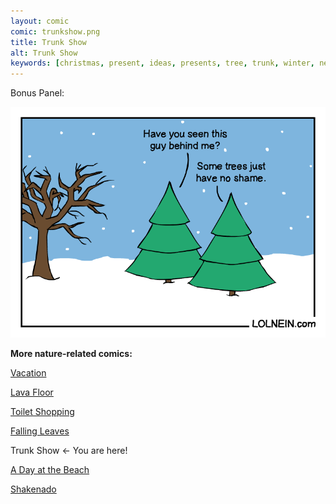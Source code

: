 ```yaml
---
layout: comic
comic: trunkshow.png
title: Trunk Show
alt: Trunk Show
keywords: [christmas, present, ideas, presents, tree, trunk, winter, needles, leafs, snow]
---
```


Bonus Panel:

![Trunk Show Bonus Panel](/images/trunkshow_bonus.png)


__More nature-related comics:__

[Vacation](https://lolnein.com/2017/05/26/vacation/)

[Lava Floor](https://lolnein.com/2017/06/09/lavafloor/)

[Toilet Shopping](https://lolnein.com/2017/07/12/toiletshopping/)

[Falling Leaves](https://lolnein.com/2017/11/06/fallingleaves/)

Trunk Show <- You are here!

[A Day at the Beach](https://lolnein.com/2019/04/11/adayatthebeach/)

[Shakenado](https://lolnein.com/2019/04/30/shakenado/)